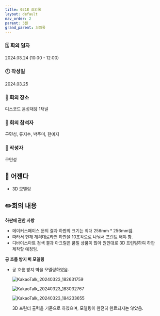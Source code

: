 ```yaml
---
title: 0318 회의록
layout: default
nav_order: 2
parent: 3월
grand_parent: 회의록
---
```


### 🗓️ 회의 일자

2024.03.24
(10:00 - 12:00)

### 🕛 작성일

2024.03.25

### 🚩 회의 장소

디스코드 음성채팅 1채널

### 🤝 회의 참석자

구민성, 류지수, 박주미, 한예지

### 🙎 작성자

구민성

## 📣 어젠다

- 3D 모델링 

## ✏️회의 내용

**하판에 관한 사항**
- 메이커스페이스 문의 결과 하판의 크기는 최대 256mm * 256mm임.
- 따라서 현재 계획대로라면 하판을 10조각으로 나눠서 프린트 해야 함.
- 디바이스마트 검색 결과 아크릴은 품절 상품이 많아 원안대로 3D 프린팅하여 하판 제작할 예정임.

**공 흐름 방지 벽 모델링**
- 공 흐름 방지 벽을 모델링하였음.
  
  ![KakaoTalk_20240323_182631759](https://github.com/TECH-PIONEERS/tech-pioneers.github.io/assets/26852696/045e4078-817a-49a3-ad57-555b98b839ba)

  ![KakaoTalk_20240323_183032767](https://github.com/TECH-PIONEERS/tech-pioneers.github.io/assets/26852696/1579fb24-1245-4eb3-831c-01f61545d576)

  ![KakaoTalk_20240323_184233655](https://github.com/TECH-PIONEERS/tech-pioneers.github.io/assets/26852696/42532c46-c39a-4e1d-8f4d-31d05a26c01d)

  3D 프린터 출력을 기준으로 하였으며, 모델링이 완전히 완료되지는 않았음.



